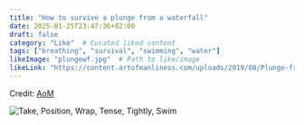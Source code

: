 ```yaml
---
title: "How to survive a plunge from a waterfall"
date: 2025-01-25T23:47:36+02:00
draft: false
category: "Like"  # Curated liked content
tags: ["breathing", "survival", "swimming", "water"]
likeImage: "plungewf.jpg"  # Path to like/image
likeLink: "https://content.artofmanliness.com/uploads/2019/08/Plunge-from-Waterfall-1.jpg"  # Link to original content (optional)
---
```

Credit: [AoM](https://www.artofmanliness.com/skills/outdoor-survival/how-to-survive-a-plunge-down-a-waterfall/)

![Take, Position, Wrap, Tense, Tightly, Swim](/img/like/plungewf.jpg)